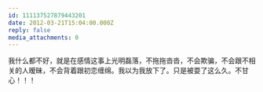 ```yaml
---
id: 111137527879443201
date: 2012-03-21T15:04:00.000Z
reply: false
media_attachments: 0
---
```


我什么都不好，就是在感情这事上光明磊落，不拖拖沓沓，不会欺骗，不会跟不相关的人暧昧，不会背着跟初恋缠绵。我以为我放下了。只是被耍了这么久。不甘心！！！ ​​​​

